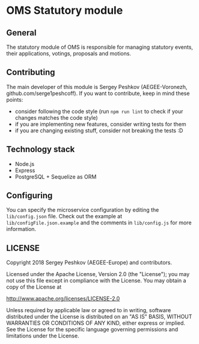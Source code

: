 # OMS Statutory module


## General

The statutory module of OMS is responsible for managing statutory events, their applications, votings, proposals and motions.

## Contributing

The main developer of this module is Sergey Peshkov (AEGEE-Voronezh, github.com/serge1peshcoff). If you want to contribute, keep in mind these points:
- consider following the code style (run `npm run lint` to check if your changes matches the code style)
- if you are implementing new features, consider writing tests for them
- if you are changing existing stuff, consider not breaking the tests :D

## Technology stack

- Node.js
- Express
- PostgreSQL + Sequelize as ORM

## Configuring

You can specify the microservice configuration by editing the `lib/config.json` file. Check out the example at `lib/configFile.json.example` and the comments in `lib/config.js` for more information.

## LICENSE

Copyright 2018 Sergey Peshkov (AEGEE-Europe) and contributors.

Licensed under the Apache License, Version 2.0 (the "License");
you may not use this file except in compliance with the License.
You may obtain a copy of the License at

<http://www.apache.org/licenses/LICENSE-2.0>

Unless required by applicable law or agreed to in writing, software
distributed under the License is distributed on an "AS IS" BASIS,
WITHOUT WARRANTIES OR CONDITIONS OF ANY KIND, either express or implied.
See the License for the specific language governing permissions and
limitations under the License.
